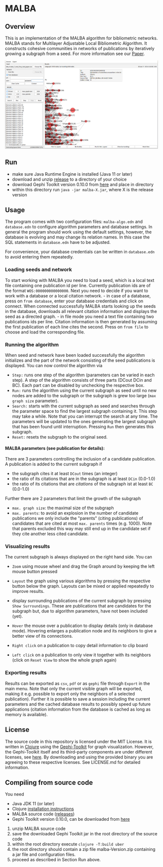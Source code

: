 # MALBA
## Overview
This is an implementation of the MALBA algorithm for bibliometric networks. MALBA stands for Multilayer Adjustable Local Bibliometric Algorithm. It constructs cohesive communities in networks of publications by iteratively growing a subgraph from a seed. For more information see our [Paper](https://dapp.orvium.io/deposits/64ad562c170ba03b15d89b4e/view).

![Sample Screenshot](/doc/screenshot.png "Screenshot")

## Run
- make sure Java Runtime Engine is installed (Java 11 or later)
- download and unzip [release](https://github.com/blnote/malba-public/releases) to a directory of your choice
- download Gephi Toolkit version 0.10.0 from [here](https://github.com/gephi/gephi-toolkit/releases/download/v0.10.0/gephi-toolkit-0.10.0-all.jar) and place in directory
- within this directory run `java -jar malba-X.jar`, where X is the release version

## Usage
The program comes with two configuration files: `malba-algo.edn`  and `database.edn` to configure algorithm parameters and database settings. In general the program should work using the default settings, however, the database is evolving and may change its relation names. In this case the SQL statements in `database.edn` have to be adjusted.

For convenience, your database credentials can be written in `database.edn` to avoid entering them repeatedly.
### Loading seeds and network
To start working with MALBA you need to load a seed, which is a local text file containing one publication id per line. Currently publication ids are of the format `WOS:000000000000000`.
Next you need to decide if you want to work with a database or a local citation network. 
    - in case of a database, press on `from database`, enter your database credentials and click on connect. When connected successfully MALBA starts looking up the seeds in the database, downloads all relevant citation information and displays the seed as a directed graph.
    - in file mode you need a text file containing two publications ids per line. Citation information is then generated by assuming the first publication of each line cites the second. Press on `from file` to choose and load the corresponding file.
### Running the algorithm
When seed and network have been loaded successfully the algorithm initializes and the part of the network consisting of the seed publications is displayed. You can now control the algorithm via
- `Step:` runs one step of the algorithm (parameters can be varied in each step). A step of the algorithm consists of three parts (DCout DCin and BC). Each part can be disabled by unchecking the respective box.
- `Run:` runs the algorithm using the current subgraph as seed until no new nodes are added to the subgraph or the subgraph is grew too large (`max graph size` parameter).
- `Search:` starts with the current subgraph as seed and searches through the parameter space to find the largest subgraph containing it. This step may take a while. Note that you can interrupt the search at any time. The parameters will be updated to the ones generating the largest subgraph that has been found until interruption. Pressing `Run` then generates this subgraph.
- `Reset:` resets the subgraph to the original seed.

#### MALBA parameters (see publication for details):
There are 3 parameters controlling the inclusion of a candidate publication. A publication is added to the current subgraph if
- the subgraph cites it at least `DCout` times (an integer)
- the ratio of its citations that are in the subgraph is at least `DCin` (0.0-1.0) 
- the ratio of its citations that are *citations* of the subgraph ist at least `BC` (0.0-1.0)

Further there are 2 parameters that limit the growth of the subgraph
- `max. graph size`: the maximal size of the subgraph
- `max. parents`: to avoid an explosion in the number of candidate publications we only include the "parents" (citing publications) of candidates that are cited at most `max. parents` times (e.g. 1000). Note that  parents excluded this way may still end up in the candidate set if they cite another less cited candidate. 

### Visualizing results
The current subgraph is always displayed on the right hand side. You can
- `Zoom` using mouse wheel and drag the Graph around by keeping the left mouse button pressed
- `Layout` the graph using various algorithms by pressing the respective button below the graph. Layouts can be mixed or applied repeatedly to improve results. 
- display surrounding publications of the current subgraph by pressing `Show Surroundings`. These are publications that are candidates for the subgraph but, due to algorithm parameters, have not been included (yet).
 
- `Hover` the mouse over a publication to display details (only in database mode). Hovering enlarges a publication node and its neighbors to give a better view of its connections.
- `Right click` on a publication to copy detail information to clip board
- `Left click` on a publication to only view it together with its neighbors (click on `Reset View` to show the whole graph again)


### Exporting results

Results can be exported as `csv`, `pdf` or as `gephi` file through `Export` in the main menu. Note that only the current visible graph will be exported, making it e.g. possible to export only the neighbors of a selected publication).
Further it is possible to save a session including the current parameters and the cached database results to possibly speed up future applications (citation information from the database is cached as long as memory is available).

    

## License
The source code in this repository is licensed under the MIT License. It is written in [Clojure](https://www.clojure.org) using the [Gephi-Toolkit](https://github.com/gephi/gephi/wiki/Toolkit) for graph visualization. However, the Gephi-Toolkit itself and its third-party components are under different licenses, see [here](https://gephi.org/developers/license/). By downloading and using the provided binary you are agreeing to these respective licenses. See LICENSE.md for detailed information.

## Compiling from source code
You need
 - Java JDK 11 (or later)
 - Clojure [installation instructions](https://clojure.org/guides/install_clojure)
 - MALBA source code ([releases](https://github.com/blnote/malba-public/releases))
 - Gephi Toolkit version 0.10.0, can be downloaded from [here](https://github.com/gephi/gephi-toolkit/releases/download/v0.10.0/gephi-toolkit-0.10.0-all.jar)
 
 1. unzip MALBA source code
 2. save the downloaded Gephi Toolkit jar in the root directory of the source code
 3. within the root directory execute `clojure -T:build uber`
 4. the root directory should contain a zip file malba-Version.zip containing a jar file and configuration files.
 5. proceed as described in Section Run above.